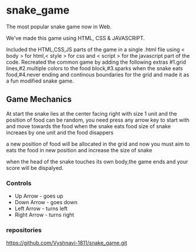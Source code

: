# snake_game 
The most popular snake game now in Web.

We've made this game using HTML, CSS & JAVASCRIPT. 

Included the HTML,CSS,JS parts of the game in a single .html file using < body > for html,< style > for css and < script > for the javascript part of the code. Recreated the common game by adding the following extras #1.grid lines,#2.multiple colors to the food block,#3.sparks when the snake eats food,#4.never ending and continous boundaries for the grid and made it as a fun modified snake game.

## Game Mechanics

At start the snake lies at the center facing right with size 1 unit and the position of food can be random,
you need press any arrow key to start with and move towards the food when the snake eats food size of snake increaes by one unit and the food disappers 

a new position of food will be allocated in the grid and now you must aim to eats the food in new position and increase the size of snake

when the head of the snake touches its own body,the game ends and your score will be dispalyed.

### Controls

- Up Arrow - goes up
- Down Arrow - goes down
- Left Arrow - turns left
- Right Arrow - turns right

### repositories

https://github.com/Vyshnavi-1811/snake_game.git
